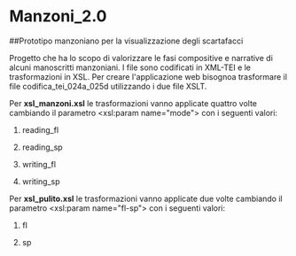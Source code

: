 # Manzoni_2.0

##Prototipo manzoniano per la visualizzazione degli scartafacci

Progetto che ha lo scopo di valorizzare le fasi compositive e narrative di alcuni manoscritti manzoniani. I file sono codificati in XML-TEI e le trasformazioni in XSL. Per creare l'applicazione web bisognoa trasformare il file codifica_tei_024a_025d utilizzando i due file XSLT. 

Per **xsl_manzoni.xsl** le trasformazioni vanno applicate quattro volte cambiando il parametro <xsl:param name="mode"> con i seguenti valori:

1. reading_fl

2. reading_sp

3. writing_fl

4. writing_sp

Per **xsl_pulito.xsl** le trasformazioni vanno applicate due volte cambiando il parametro <xsl:param name="fl-sp"> con i seguenti valori:

1. fl

2. sp

